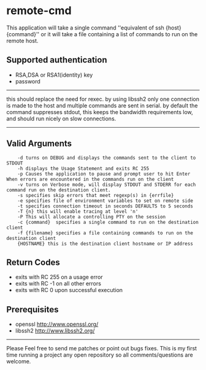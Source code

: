 # remote-cmd #

This application will take a single command ''equivalent of ssh {host} {command}''
or it will take a file containing a list of commands to run on the remote host.
## Supported authentication ##
  * RSA,DSA or RSA1(identity) key
  * password

---

this should replace the need for rexec.  by using libssh2 only one connection is made to the host and multiple commands are sent in serial.  by default the command suppresses stdout, this keeps the bandwidth requirements low, and should run nicely on slow connections.

---

## Valid Arguments ##
```
    -d turns on DEBUG and displays the commands sent to the client to STDOUT
    -h displays the Usage Statement and exits RC 255
    -p Causes the application to pause and prompt user to hit Enter When errors are encountered in the commands run on the client
    -v turns on Verbose mode, will display STDOUT and STDERR for each command run on the destination client.
    -s specifies skip errors that meet regexp(s) in {errfile}
    -e specifies file of environment variables to set on remote side
    -t specifies connection timeout in seconds DEFAULTS to 5 seconds
    -T {n} this will enable tracing at level 'n'
    -P This will allocate a controlling PTY on the session
    -c {command}  specifies a single command to run on the destination client
    -f {filename} specifies a file containing commands to run on the destination client
    {HOSTNAME} this is the destination client hostname or IP address
```

## Return Codes ##
  * exits with RC 255 on a usage error
  * exits with RC -1 on all other errors
  * exits with RC 0 upon successful execution

## Prerequisites ##
  * openssl http://www.openssl.org/
  * libssh2 http://www.libssh2.org/


---

Please Feel free to send me patches or point out bugs fixes. This is my first time running a project any open repository so all comments/questions are welcome.